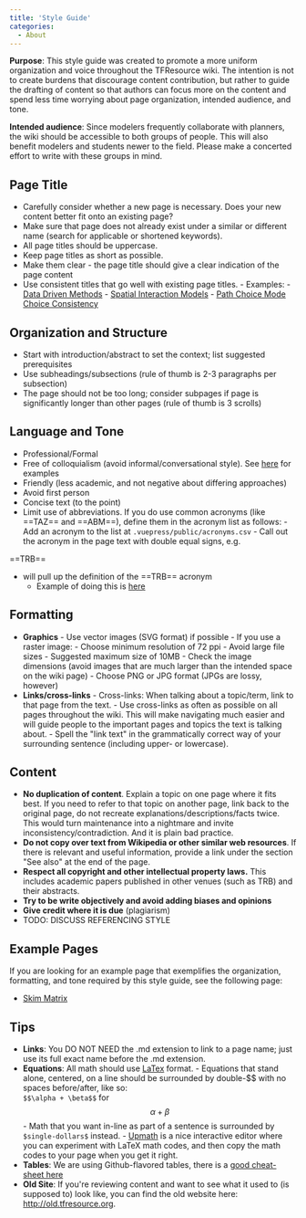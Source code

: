 ```yaml
---
title: 'Style Guide'
categories:
  - About
---
```


**Purpose**: This style guide was created to promote a more uniform organization and voice throughout the TFResource wiki. The intention is not to create burdens that discourage content contribution, but rather to guide the drafting of content so that authors can focus more on the content and spend less time worrying about page organization, intended audience, and tone.

**Intended audience**: Since modelers frequently collaborate with planners, the wiki should be accessible to both groups of people. This will also benefit modelers and students newer to the field. Please make a concerted effort to write with these groups in mind.

## Page Title

- Carefully consider whether a new page is necessary. Does your new content better fit onto an existing page?
- Make sure that page does not already exist under a similar or different name (search for applicable or shortened keywords).
- All page titles should be uppercase.
- Keep page titles as short as possible.
- Make them clear - the page title should give a clear indication of the page content
- Use consistent titles that go well with existing page titles. - Examples: - [Data Driven Methods](https://tfresource.org/topics/Data_Driven_Methods.html) - [Spatial Interaction Models](https://tfresource.org/topics/Spatial_interaction_models.html) - [Path Choice Mode Choice Consistency](https://tfresource.org/topics/Path_Choice_Mode_choice_Consistency.html)

## Organization and Structure

- Start with introduction/abstract to set the context; list suggested prerequisites
- Use subheadings/subsections (rule of thumb is 2-3 paragraphs per subsection)
- The page should not be too long; consider subpages if page is significantly longer than other pages (rule of thumb is 3 scrolls)

## Language and Tone

- Professional/Formal
- Free of colloquialism (avoid informal/conversational style). See [here](https://www.niu.edu/writingtutorial/style/formal-and-informal-style.shtml) for examples
- Friendly (less academic, and not negative about differing approaches)
- Avoid first person
- Concise text (to the point)
- Limit use of abbreviations. If you do use common acronyms (like ==TAZ== and ==ABM==), define them in the acronym list as follows: - Add an acronym to the list at `.vuepress/public/acronyms.csv` - Call out the acronym in the page text with double equal signs, e.g.

=<wbr/>=TRB=<wbr/>=

- will pull up the definition of the ==TRB== acronym
  - Example of doing this is [here](https://github.com/tfresource/website/commit/d49df8c41a169aa5c1841af6c2f0107a283796dc)

## Formatting

- **Graphics** - Use vector images (SVG format) if possible - If you use a raster image: - Choose minimum resolution of 72 ppi - Avoid large file sizes - Suggested maximum size of 10MB - Check the image dimensions (avoid images that are much larger than the intended space on the wiki page) - Choose PNG or JPG format (JPGs are lossy, however)
- **Links/cross-links** - Cross-links: When talking about a topic/term, link to that page from the text. - Use cross-links as often as possible on all pages throughout the wiki. This will make navigating much easier and will guide people to the important pages and topics the text is talking about. - Spell the "link text" in the grammatically correct way of your surrounding sentence (including upper- or lowercase).

## Content

- **No duplication of content**. Explain a topic on one page where it fits best. If you need to refer to that topic on another page, link back to the original page, do not recreate explanations/descriptions/facts twice. This would turn maintenance into a nightmare and invite inconsistency/contradiction. And it is plain bad practice.
- **Do not copy over text from Wikipedia or other similar web resources**. If there is relevant and useful information, provide a link under the section "See also" at the end of the page.
- **Respect all copyright and other intellectual property laws.** This includes academic papers published in other venues (such as TRB) and their abstracts.
- **Try to be write objectively and avoid adding biases and opinions**
- **Give credit where it is due** (plagiarism)
- TODO: DISCUSS REFERENCING STYLE

## Example Pages

If you are looking for an example page that exemplifies the organization, formatting, and tone required by this style guide, see the following page:

- [Skim Matrix](https://tfresource.org/topics/Skim_Matrix.html)

## Tips

- **Links**: You DO NOT NEED the .md extension to link to a page name; just use its full exact name before the .md extension.
- **Equations**: All math should use [LaTex](https://en.wikipedia.org/wiki/LaTeX) format. - Equations that stand alone, centered, on a line should be surrounded by double-\$\$ with no spaces before/after, like so:\
   `$$\alpha + \beta$$` for
  $$\alpha + \beta$$ - Math that you want in-line as part of a sentence is surrounded by `$single-dollars$` instead. - [Upmath](https://upmath.me/) is a nice interactive editor where you can experiment with LaTeX math codes, and then copy the math codes to your page when you get it right.
- **Tables**: We are using Github-flavored tables, there is a [good cheat-sheet here](https://github.com/adam-p/markdown-here/wiki/Markdown-Cheatsheet#tables)
- **Old Site**: If you're reviewing content and want to see what it used to (is supposed to) look like, you can find the old website here: <http://old.tfresource.org>.

```

```
